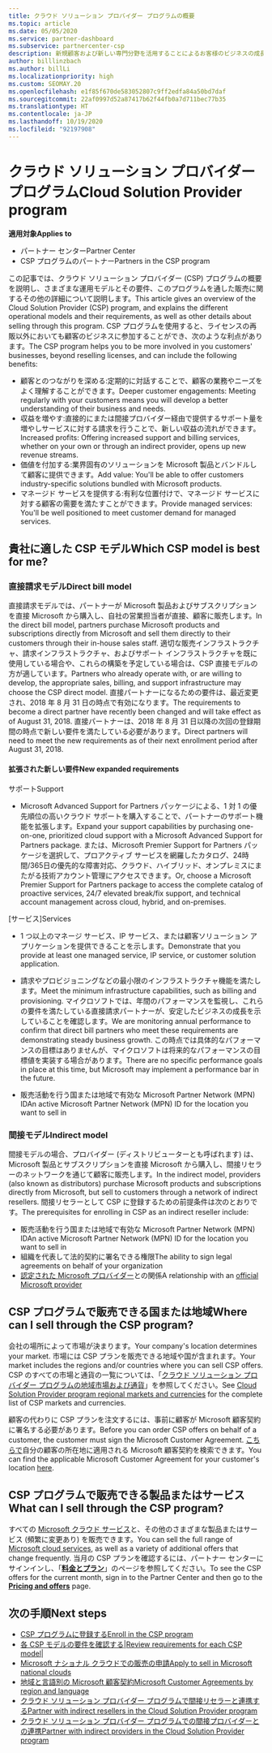 ```yaml
---
title: クラウド ソリューション プロバイダー プログラムの概要
ms.topic: article
ms.date: 05/05/2020
ms.service: partner-dashboard
ms.subservice: partnercenter-csp
description: 新規顧客および新しい専門分野を活用することによるお客様のビジネスの成長を支援するクラウド ソリューション プロバイダー (CSP) プログラムでの特典とさまざまなモデルの詳細について説明します。
author: billlinzbach
ms.author: billLi
ms.localizationpriority: high
ms.custom: SEOMAY.20
ms.openlocfilehash: e1f85f670de583052807c9ff2edfa84a50bd7daf
ms.sourcegitcommit: 22af0997d52a87417b62f44fb0a7d711bec77b35
ms.translationtype: HT
ms.contentlocale: ja-JP
ms.lasthandoff: 10/19/2020
ms.locfileid: "92197908"
---
```

# <a name="cloud-solution-provider-program"></a><span data-ttu-id="1e5b9-103">クラウド ソリューション プロバイダー プログラム</span><span class="sxs-lookup"><span data-stu-id="1e5b9-103">Cloud Solution Provider program</span></span> 

<span data-ttu-id="1e5b9-104">**適用対象**</span><span class="sxs-lookup"><span data-stu-id="1e5b9-104">**Applies to**</span></span>

- <span data-ttu-id="1e5b9-105">パートナー センター</span><span class="sxs-lookup"><span data-stu-id="1e5b9-105">Partner Center</span></span>
- <span data-ttu-id="1e5b9-106">CSP プログラムのパートナー</span><span class="sxs-lookup"><span data-stu-id="1e5b9-106">Partners in the CSP program</span></span>

<span data-ttu-id="1e5b9-107">この記事では、クラウド ソリューション プロバイダー (CSP) プログラムの概要を説明し、さまざまな運用モデルとその要件、このプログラムを通した販売に関するその他の詳細について説明します。</span><span class="sxs-lookup"><span data-stu-id="1e5b9-107">This article gives an overview of the Cloud Solution Provider (CSP) program, and explains the different operational models and their requirements, as well as other details about selling through this program.</span></span>  <span data-ttu-id="1e5b9-108">CSP プログラムを使用すると、ライセンスの再販以外においても顧客のビジネスに参加することができ、次のような利点があります。</span><span class="sxs-lookup"><span data-stu-id="1e5b9-108">The CSP program helps you to be more involved in you customers' businesses, beyond reselling licenses, and can include the following benefits:</span></span> 

- <span data-ttu-id="1e5b9-109">顧客とのつながりを深める:定期的に対話することで、顧客の業務やニーズをよく理解することができます。</span><span class="sxs-lookup"><span data-stu-id="1e5b9-109">Deeper customer engagements: Meeting regularly with your customers means you will develop a better understanding of their business and needs.</span></span>
- <span data-ttu-id="1e5b9-110">収益を増やす:直接的にまたは間接プロバイダー経由で提供するサポート量を増やしサービスに対する請求を行うことで、新しい収益の流れができます。</span><span class="sxs-lookup"><span data-stu-id="1e5b9-110">Increased profits: Offering increased support and billing services, whether on your own or through an indirect provider, opens up new revenue streams.</span></span>  
- <span data-ttu-id="1e5b9-111">価値を付加する:業界固有のソリューションを Microsoft 製品とバンドルして顧客に提供できます。</span><span class="sxs-lookup"><span data-stu-id="1e5b9-111">Add value: You'll be able to offer customers industry-specific solutions bundled with Microsoft products.</span></span>
- <span data-ttu-id="1e5b9-112">マネージド サービスを提供する:有利な位置付けで、マネージド サービスに対する顧客の需要を満たすことができます。</span><span class="sxs-lookup"><span data-stu-id="1e5b9-112">Provide managed services: You'll be well positioned to meet customer demand for managed services.</span></span> 

## <a name="which-csp-model-is-best-for-me"></a><span data-ttu-id="1e5b9-113">貴社に適した CSP モデル</span><span class="sxs-lookup"><span data-stu-id="1e5b9-113">Which CSP model is best for me?</span></span>

### <a name="direct-bill-model"></a><span data-ttu-id="1e5b9-114">直接請求モデル</span><span class="sxs-lookup"><span data-stu-id="1e5b9-114">Direct bill model</span></span>

 <span data-ttu-id="1e5b9-115">直接請求モデルでは、パートナーが Microsoft 製品およびサブスクリプションを直接 Microsoft から購入し、自社の営業担当者が直接、顧客に販売します。</span><span class="sxs-lookup"><span data-stu-id="1e5b9-115">In the direct bill model, partners purchase Microsoft products and subscriptions directly from Microsoft and sell them directly to their customers through their in-house sales staff.</span></span> <span data-ttu-id="1e5b9-116">適切な販売インフラストラクチャ、請求インフラストラクチャ、およびサポート インフラストラクチャを既に使用している場合や、これらの構築を予定している場合は、CSP 直接モデルの方が適しています。</span><span class="sxs-lookup"><span data-stu-id="1e5b9-116">Partners who already operate with, or are willing to develop, the appropriate sales, billing, and support infrastructure may choose the CSP direct model.</span></span> <span data-ttu-id="1e5b9-117">直接パートナーになるための要件は、最近変更され、2018 年 8 月 31 日の時点で有効になります。</span><span class="sxs-lookup"><span data-stu-id="1e5b9-117">The requirements to become a direct partner have recently been changed and will take effect as of August 31, 2018.</span></span> <span data-ttu-id="1e5b9-118">直接パートナーは、2018 年 8 月 31 日以降の次回の登録期間の時点で新しい要件を満たしている必要があります。</span><span class="sxs-lookup"><span data-stu-id="1e5b9-118">Direct partners will need to meet the new requirements as of their next enrollment period after August 31, 2018.</span></span>

#### <a name="new-expanded-requirements"></a><span data-ttu-id="1e5b9-119">拡張された新しい要件</span><span class="sxs-lookup"><span data-stu-id="1e5b9-119">New expanded requirements</span></span>

<span data-ttu-id="1e5b9-120">サポート</span><span class="sxs-lookup"><span data-stu-id="1e5b9-120">Support</span></span>

- <span data-ttu-id="1e5b9-121">Microsoft Advanced Support for Partners パッケージによる、1 対 1 の優先順位の高いクラウド サポートを購入することで、パートナーのサポート機能を拡張します。</span><span class="sxs-lookup"><span data-stu-id="1e5b9-121">Expand your support capabilities by purchasing one-on-one, prioritized cloud support with a Microsoft Advanced Support for Partners package.</span></span> <span data-ttu-id="1e5b9-122">または、Microsoft Premier Support for Partners パッケージを選択して、プロアクティブ サービスを網羅したカタログ、24時間/365日の優先的な障害対応、クラウド、ハイブリッド、オンプレミスにまたがる技術アカウント管理にアクセスできます。</span><span class="sxs-lookup"><span data-stu-id="1e5b9-122">Or, choose a Microsoft Premier Support for Partners package to access the complete catalog of proactive services, 24/7 elevated break/fix support, and technical account management across cloud, hybrid, and on-premises.</span></span>

<span data-ttu-id="1e5b9-123">[サービス]</span><span class="sxs-lookup"><span data-stu-id="1e5b9-123">Services</span></span>

- <span data-ttu-id="1e5b9-124">1 つ以上のマネージ サービス、IP サービス、または顧客ソリューション アプリケーションを提供できることを示します。</span><span class="sxs-lookup"><span data-stu-id="1e5b9-124">Demonstrate that you provide at least one managed service, IP service, or customer solution application.</span></span> 

- <span data-ttu-id="1e5b9-125">請求やプロビジョニングなどの最小限のインフラストラクチャ機能を満たします。</span><span class="sxs-lookup"><span data-stu-id="1e5b9-125">Meet the minimum infrastructure capabilities, such as billing and provisioning.</span></span> <span data-ttu-id="1e5b9-126">マイクロソフトでは、年間のパフォーマンスを監視し、これらの要件を満たしている直接請求パートナーが、安定したビジネスの成長を示していることを確認します。</span><span class="sxs-lookup"><span data-stu-id="1e5b9-126">We are monitoring annual performance to confirm that direct bill partners who meet these requirements are demonstrating steady business growth.</span></span> <span data-ttu-id="1e5b9-127">この時点では具体的なパフォーマンスの目標はありませんが、マイクロソフトは将来的なパフォーマンスの目標値を実装する場合があります。</span><span class="sxs-lookup"><span data-stu-id="1e5b9-127">There are no specific performance goals in place at this time, but Microsoft may implement a performance bar in the future.</span></span>

- <span data-ttu-id="1e5b9-128">販売活動を行う国または地域で有効な Microsoft Partner Network (MPN) ID</span><span class="sxs-lookup"><span data-stu-id="1e5b9-128">An active Microsoft Partner Network (MPN) ID for the location you want to sell in</span></span>

### <a name="indirect-model"></a><span data-ttu-id="1e5b9-129">間接モデル</span><span class="sxs-lookup"><span data-stu-id="1e5b9-129">Indirect model</span></span>

<span data-ttu-id="1e5b9-130">間接モデルの場合、プロバイダー (ディストリビューターとも呼ばれます) は、Microsoft 製品とサブスクリプションを直接 Microsoft から購入し、間接リセラーのネットワークを通じて顧客に販売します。</span><span class="sxs-lookup"><span data-stu-id="1e5b9-130">In the indirect model, providers (also known as distributors) purchase Microsoft products and subscriptions directly from Microsoft, but sell to customers through a network of indirect resellers.</span></span> <span data-ttu-id="1e5b9-131">間接リセラーとして CSP に登録するための前提条件は次のとおりです。</span><span class="sxs-lookup"><span data-stu-id="1e5b9-131">The prerequisites for enrolling in CSP as an indirect reseller include:</span></span>

- <span data-ttu-id="1e5b9-132">販売活動を行う国または地域で有効な Microsoft Partner Network (MPN) ID</span><span class="sxs-lookup"><span data-stu-id="1e5b9-132">An active Microsoft Partner Network (MPN) ID for the location you want to sell in</span></span>
- <span data-ttu-id="1e5b9-133">組織を代表して法的契約に署名できる権限</span><span class="sxs-lookup"><span data-stu-id="1e5b9-133">The ability to sign legal agreements on behalf of your organization</span></span>
- <span data-ttu-id="1e5b9-134">[認定された Microsoft プロバイダー](https://partnercenter.microsoft.com/partner/find-a-provider)との関係</span><span class="sxs-lookup"><span data-stu-id="1e5b9-134">A relationship with an [official Microsoft provider](https://partnercenter.microsoft.com/partner/find-a-provider)</span></span>

## <a name="where-can-i-sell-through-the-csp-program"></a><span data-ttu-id="1e5b9-135">CSP プログラムで販売できる国または地域</span><span class="sxs-lookup"><span data-stu-id="1e5b9-135">Where can I sell through the CSP program?</span></span>

<span data-ttu-id="1e5b9-136">会社の場所によって市場が決まります。</span><span class="sxs-lookup"><span data-stu-id="1e5b9-136">Your company's location determines your market.</span></span> <span data-ttu-id="1e5b9-137">市場には CSP プランを販売できる地域や国が含まれます。</span><span class="sxs-lookup"><span data-stu-id="1e5b9-137">Your market includes the regions and/or countries where you can sell CSP offers.</span></span> <span data-ttu-id="1e5b9-138">CSP のすべての市場と通貨の一覧については、「[クラウド ソリューション プロバイダー プログラムの地域市場および通貨](regional-authorization-overview.md)」を参照してください。</span><span class="sxs-lookup"><span data-stu-id="1e5b9-138">See [Cloud Solution Provider program regional markets and currencies](regional-authorization-overview.md) for the complete list of CSP markets and currencies.</span></span>

<span data-ttu-id="1e5b9-139">顧客の代わりに CSP プランを注文するには、事前に顧客が Microsoft 顧客契約に署名する必要があります。</span><span class="sxs-lookup"><span data-stu-id="1e5b9-139">Before you can order CSP offers on behalf of a customer, the customer must sign the Microsoft Customer Agreement.</span></span> <span data-ttu-id="1e5b9-140">[こちらで](agreements.md)自分の顧客の所在地に適用される Microsoft 顧客契約を検索できます。</span><span class="sxs-lookup"><span data-stu-id="1e5b9-140">You can find the applicable Microsoft Customer Agreement for your customer's location [here](agreements.md).</span></span>  

## <a name="what-can-i-sell-through-the-csp-program"></a><span data-ttu-id="1e5b9-141">CSP プログラムで販売できる製品またはサービス</span><span class="sxs-lookup"><span data-stu-id="1e5b9-141">What can I sell through the CSP program?</span></span>

<span data-ttu-id="1e5b9-142">すべての [Microsoft クラウド サービス](https://partner.microsoft.com/cloud-solution-provider/products-and-services)と、その他のさまざまな製品またはサービス (頻繁に変更あり) を販売できます。</span><span class="sxs-lookup"><span data-stu-id="1e5b9-142">You can sell the full range of [Microsoft cloud services](https://partner.microsoft.com/cloud-solution-provider/products-and-services), as well as a variety of additional offers that change frequently.</span></span> <span data-ttu-id="1e5b9-143">当月の CSP プランを確認するには、パートナー センターにサインインし、「[**料金とプラン**](https://partnercenter.microsoft.com/pcv/sales)」のページを参照してください。</span><span class="sxs-lookup"><span data-stu-id="1e5b9-143">To see the CSP offers for the current month, sign in to the Partner Center and then go to the [**Pricing and offers**](https://partnercenter.microsoft.com/pcv/sales) page.</span></span>

## <a name="next-steps"></a><span data-ttu-id="1e5b9-144">次の手順</span><span class="sxs-lookup"><span data-stu-id="1e5b9-144">Next steps</span></span>

- [<span data-ttu-id="1e5b9-145">CSP プログラムに登録する</span><span class="sxs-lookup"><span data-stu-id="1e5b9-145">Enroll in the CSP program</span></span>](enrolling-in-the-csp-program.md)
- <span data-ttu-id="1e5b9-146">[各 CSP モデルの要件を確認する](https://partnercenter.microsoft.com/partner/cloud-solution-provider)|</span><span class="sxs-lookup"><span data-stu-id="1e5b9-146">[Review requirements for each CSP model](https://partnercenter.microsoft.com/partner/cloud-solution-provider)|</span></span>
- [<span data-ttu-id="1e5b9-147">Microsoft ナショナル クラウドでの販売の申請</span><span class="sxs-lookup"><span data-stu-id="1e5b9-147">Apply to sell in Microsoft national clouds</span></span>](csp-national-clouds-overview.md)
- [<span data-ttu-id="1e5b9-148">地域と言語別の Microsoft 顧客契約</span><span class="sxs-lookup"><span data-stu-id="1e5b9-148">Microsoft Customer Agreements by region and language</span></span>](agreements.md)
- [<span data-ttu-id="1e5b9-149">クラウド ソリューション プロバイダー プログラムで間接リセラーと連携する</span><span class="sxs-lookup"><span data-stu-id="1e5b9-149">Partner with indirect resellers in the Cloud Solution Provider program</span></span>](indirect-provider-tasks-in-partner-center.md)
- [<span data-ttu-id="1e5b9-150">クラウド ソリューション プロバイダー プログラムでの間接プロバイダーとの連携</span><span class="sxs-lookup"><span data-stu-id="1e5b9-150">Partner with indirect providers in the Cloud Solution Provider program</span></span>](indirect-reseller-tasks-in-partner-center.md)

